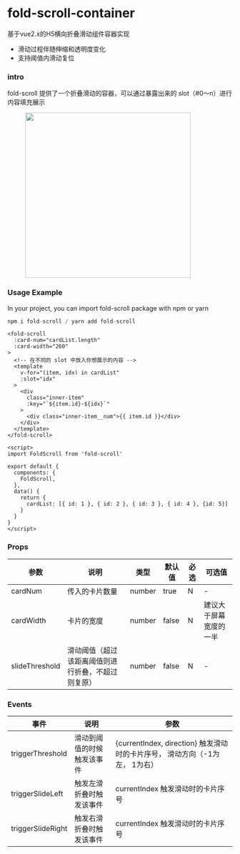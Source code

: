 # fold-scroll-container
基于vue2.x的H5横向折叠滑动组件容器实现
* 滑动过程伴随伸缩和透明度变化
* 支持阈值内滑动复位

### intro
fold-scroll 提供了一个折叠滑动的容器，可以通过暴露出来的 slot（#0～n）进行内容填充展示


<figure class="third">
  <img src="./public/leimu.gif" width="370"/>
</figure>


### Usage Example
In your project, you can import fold-scroll package with npm or yarn
```js
npm i fold-scroll / yarn add fold-scroll
```

```vue
<fold-scroll
  :card-num="cardList.length"
  :card-width="260"
>
  <!-- 在不同的 slot 中放入你想展示的内容 -->
  <template
    v-for="(item, idx) in cardList"
    :slot="idx"
  >
    <div
      class="inner-item"
      :key="`${item.id}-${idx}`"
    >
      <div class="inner-item__num">{{ item.id }}</div>
    </div>
  </template>
</fold-scroll>

<script>
import FoldScroll from 'fold-scroll'

export default {
  components: {
    FoldScroll,
  },
  data() {
    return {
      cardList: [{ id: 1 }, { id: 2 }, { id: 3 }, { id: 4 }, {id: 5}]
    }
  }
}
</script>
```


### Props

| 参数 | 说明 | 类型 | 默认值 | 必选 | 可选值 |
| --- | --- | --- | --- | --- | --- |
| cardNum | 传入的卡片数量 | number | true | N | - |
| cardWidth | 卡片的宽度 | number | false | N | 建议大于屏幕宽度的一半 |
| slideThreshold | 滑动阈值（超过该距离阈值则进行折叠，不超过则复原） | number | false | N | - |

### Events

| 事件 | 说明 | 参数 |
| --- | --- | --- |
| triggerThreshold | 滑动到阈值的时候触发该事件 | {currentIndex, direction} 触发滑动时的卡片序号， 滑动方向（-1为左， 1为右） |
| triggerSlideLeft | 触发左滑折叠时触发该事件 | currentIndex 触发滑动时的卡片序号 |
| triggerSlideRight | 触发右滑折叠时触发该事件 | currentIndex 触发滑动时的卡片序号 |


